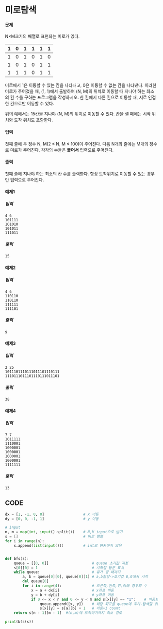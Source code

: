 # 미로탐색

#### 문제

N×M크기의 배열로 표현되는 미로가 있다.

| 1    | 0    | 1    | 1    | 1    | 1    |
| ---- | ---- | ---- | ---- | ---- | ---- |
| 1    | 0    | 1    | 0    | 1    | 0    |
| 1    | 0    | 1    | 0    | 1    | 1    |
| 1    | 1    | 1    | 0    | 1    | 1    |

미로에서 1은 이동할 수 있는 칸을 나타내고, 0은 이동할 수 없는 칸을 나타낸다. 이러한 미로가 주어졌을 때, (1, 1)에서 출발하여 (N, M)의 위치로 이동할 때 지나야 하는 최소의 칸 수를 구하는 프로그램을 작성하시오. 한 칸에서 다른 칸으로 이동할 때, 서로 인접한 칸으로만 이동할 수 있다.

위의 예에서는 15칸을 지나야 (N, M)의 위치로 이동할 수 있다. 칸을 셀 때에는 시작 위치와 도착 위치도 포함한다.

#### 입력

첫째 줄에 두 정수 N, M(2 ≤ N, M ≤ 100)이 주어진다. 다음 N개의 줄에는 M개의 정수로 미로가 주어진다. 각각의 수들은 **붙어서** 입력으로 주어진다.

#### 출력

첫째 줄에 지나야 하는 최소의 칸 수를 출력한다. 항상 도착위치로 이동할 수 있는 경우만 입력으로 주어진다.

#### 예제1

##### 입력

```
4 6
101111
101010
101011
111011
```

##### 출력

```
15
```

#### 예제2

##### 입력

```
4 6
110110
110110
111111
111101
```

##### 출력

```
9
```

#### 예제3

##### 입력

```
2 25
1011101110111011101110111
1110111011101110111011101
```

##### 출력

```
38
```

#### 예제4

##### 입력

```
7 7
1011111
1110001
1000001
1000001
1000001
1000001
1111111
```

##### 출력

```
13
```



## CODE

```python
dx = [1, -1, 0, 0]					# x 이동
dy = [0, 0, -1, 1]					# y 이동

# input
n, m = map(int, input().split())	# N,M input으로 받기				
s = []								# 미로 행렬
for i in range(n):					
    s.append(list(input()))			# int로 변환하지 않음


def bfs(s):
    queue = [[0, 0]]					# queue 초기값 지정
    s[0][0] = 1							# 시작점 방문 표시
	while queue:						# 큐가 빌 때까지
    	a, b = queue[0][0], queue[0][1]	# a,b할당->초기값 0,0에서 시작
    	del queue[0]					
    	for i in range(4):				# 오른쪽,왼쪽,위,아래 경우의 수
        	x = a + dx[i]				# x좌표 이동
        	y = b + dy[i]				# y좌표 이동
        	if 0 <= x < n and 0 <= y < m and s[x][y] == "1":	# 이동한 좌표가 통행가능일 경우
            	queue.append([x, y])	# 해당 좌표를 queue에 추가-탐색할 위치
            	s[x][y] = s[a][b] + 1	# 이동+1 count
	return s[n - 1][m - 1]	#(n,m)에 도착하기까지 최소 경로

print(bfs(s))	
```

